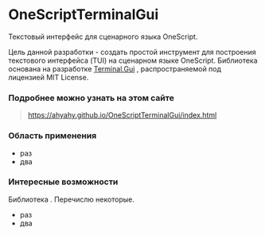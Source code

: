 # OneScriptTerminalGui
Текстовый интерфейс для сценарного языка OneScript.

Цель данной разработки - создать простой инструмент для построения текстового интерфейса (TUI) на сценарном языке OneScript.
Библиотека основана на разработке [Terminal.Gui](https://github.com/gui-cs/Terminal.Gui) , распространяемой под лицензией MIT License.

### Подробнее можно узнать на этом сайте

> <https://ahyahy.github.io/OneScriptTerminalGui/index.html>

### Область применения
* раз
* два

### Интересные возможности
Библиотека . Перечислю некоторые.
* раз
* два
